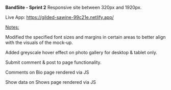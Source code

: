 <b>BandSite - Sprint 2</b>
Responsive site between 320px and 1920px.

Live App:
https://gilded-sawine-99c21e.netlify.app/

<p style="text-decoration: underline;">Notes:</p>
Modified the specified font sizes and margins in certain areas to better align with the visuals of the mock-up.

Added greyscale hover effect on photo gallery for desktop & tablet only.

Submit comment & post to page functionality.

Comments on Bio page rendered via JS

Show data on Shows page rendered via JS
